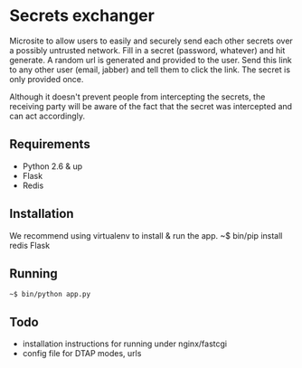 # Secrets exchanger

Microsite to allow users to easily and securely send each other secrets over a possibly untrusted network. Fill in a secret (password, whatever) and hit generate. A random url is generated and provided to the user. Send this link to any other user (email, jabber) and tell them to click the link. The secret is only provided once. 

Although it doesn't prevent people from intercepting the secrets, the receiving party will be aware of the fact that the secret was intercepted and can act accordingly. 

Requirements
-------
 - Python 2.6 & up
 - Flask
 - Redis

Installation
-------
We recommend using virtualenv to install & run the app. 
    ~$ bin/pip install redis Flask

Running 
-------
    ~$ bin/python app.py


Todo
-------
 - installation instructions for running under nginx/fastcgi
 - config file for DTAP modes, urls
